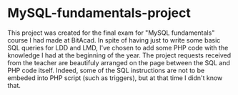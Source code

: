 # MySQL-fundamentals-project

This project was created for the final exam for "MySQL fundamentals" course I had made at BitAcad.
In spite of having just to write some basic SQL queries for LDD and LMD, I've chosen to add some PHP code with the knowledge I had at the beginning of the year. The project requests received from the teacher are beautifuly arranged on the page between the SQL and PHP code itself.
Indeed, some of the SQL instructions are not to be embeded into PHP script (such as triggers), but at that time I didn't know that.
